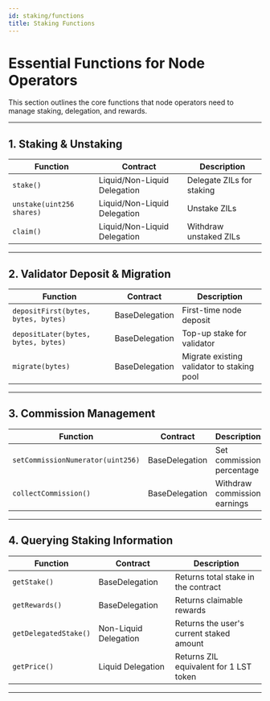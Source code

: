 ```yaml
---
id: staking/functions
title: Staking Functions
---
```


# Essential Functions for Node Operators

This section outlines the core functions that node operators need to manage staking, delegation, and rewards.

---

## **1. Staking & Unstaking**

| **Function**              | **Contract**                 | **Description**           |
| ------------------------- | ---------------------------- | ------------------------- |
| `stake()`                 | Liquid/Non-Liquid Delegation | Delegate ZILs for staking |
| `unstake(uint256 shares)` | Liquid/Non-Liquid Delegation | Unstake ZILs              |
| `claim()`                 | Liquid/Non-Liquid Delegation | Withdraw unstaked ZILs    |

---

## **2. Validator Deposit & Migration**

| **Function**                        | **Contract**   | **Description**                            |
| ----------------------------------- | -------------- | ------------------------------------------ |
| `depositFirst(bytes, bytes, bytes)` | BaseDelegation | First-time node deposit                    |
| `depositLater(bytes, bytes, bytes)` | BaseDelegation | Top-up stake for validator                 |
| `migrate(bytes)`                    | BaseDelegation | Migrate existing validator to staking pool |

---

## **3. Commission Management**

| **Function**                      | **Contract**   | **Description**              |
| --------------------------------- | -------------- | ---------------------------- |
| `setCommissionNumerator(uint256)` | BaseDelegation | Set commission percentage    |
| `collectCommission()`             | BaseDelegation | Withdraw commission earnings |

---

## **4. Querying Staking Information**

| **Function**          | **Contract**          | **Description**                          |
| --------------------- | --------------------- | ---------------------------------------- |
| `getStake()`          | BaseDelegation        | Returns total stake in the contract      |
| `getRewards()`        | BaseDelegation        | Returns claimable rewards                |
| `getDelegatedStake()` | Non-Liquid Delegation | Returns the user's current staked amount |
| `getPrice()`          | Liquid Delegation     | Returns ZIL equivalent for 1 LST token   |

---
